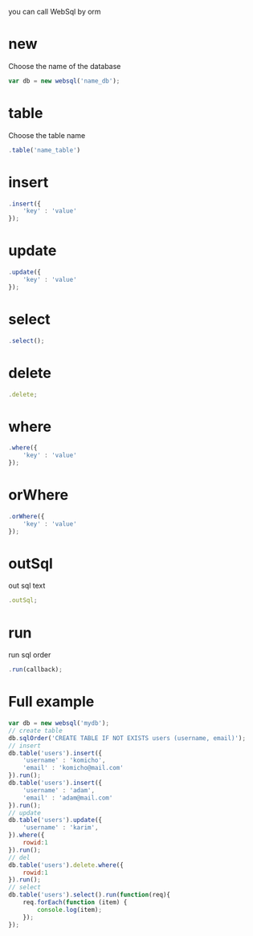 you can call WebSql by orm

# new
Choose the name of the database
```javascript
var db = new websql('name_db');
```
# table
Choose the table name
```javascript
.table('name_table')
```
# insert
```javascript
.insert({
    'key' : 'value'
});
```
# update
```javascript
.update({
    'key' : 'value'
});
```
# select
```javascript
.select();
```
# delete
```javascript
.delete;
```
# where
```javascript
.where({
    'key' : 'value'
});
```
# orWhere
```javascript
.orWhere({
    'key' : 'value'
});
```
# outSql
out sql text
```javascript
.outSql;
```
# run
run sql order
```javascript
.run(callback);
```
# Full example
```javascript
var db = new websql('mydb');
// create table
db.sqlOrder('CREATE TABLE IF NOT EXISTS users (username, email)');
// insert
db.table('users').insert({
    'username' : 'komicho',
    'email' : 'komicho@mail.com'
}).run();
db.table('users').insert({
    'username' : 'adam',
    'email' : 'adam@mail.com'
}).run();
// update
db.table('users').update({
    'username' : 'karim',
}).where({
    rowid:1
}).run();
// del 
db.table('users').delete.where({
    rowid:1
}).run();
// select
db.table('users').select().run(function(req){
    req.forEach(function (item) {
        console.log(item);
    });
});
```